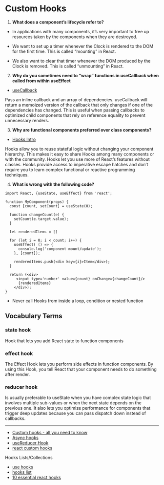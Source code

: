 # Custom Hooks

1. **What does a component’s lifecycle refer to?**
* In applications with many components, it’s very important to free up resources taken by the components when they are destroyed.

* We want to set up a timer whenever the Clock is rendered to the DOM for the first time. This is called “mounting” in React.

* We also want to clear that timer whenever the DOM produced by the Clock is removed. This is called “unmounting” in React.

2. **Why do you sometimes need to “wrap” functions in useCallback when called from within useEffect**
- [useCallback](https://reactjs.org/docs/hooks-reference.html#usecallback)

Pass an inline callback and an array of dependencies. useCallback will return a memoized version of the callback that only changes if one of the dependencies has changed. This is useful when passing callbacks to optimized child components that rely on reference equality to prevent unnecessary renders.

3. **Why are functional components preferred over class components?**
- [Hooks Intro](https://reactjs.org/docs/hooks-intro.html)

Hooks allow you to reuse stateful logic without changing your component hierarchy. This makes it easy to share Hooks among many components or with the community. Hooks let you use more of React’s features without classes. Hooks provide access to imperative escape hatches and don’t require you to learn complex functional or reactive programming techniques.

4. **What is wrong with the following code?**
```
import React, {useState, useEffect} from 'react';

function MyComponent(props) {
  const [count, setCount] = useState(0);

  function changeCount(e) {
    setCount(e.target.value);
  }

  let renderedItems = []

  for (let i = 0; i < count; i++) {
    useEffect( () => {
      console.log('component mount/update');
    }, [count]);

    renderedItems.push(<div key={i}>Item</div>);
  }

  return (<div>
     <input type='number' value={count} onChange={changeCount}/>
      {renderedItems}
    </div>);
}
```


- Never call Hooks from inside a loop, condition or nested function


## Vocabulary Terms

### state hook
Hook that lets you add React state to function components

### effect hook
The Effect Hook lets you perform side effects in function components. By using this Hook, you tell React that your component needs to do something after render.

### reducer hook
Is usually preferable to useState when you have complex state logic that involves multiple sub-values or when the next state depends on the previous one. It also lets you optimize performance for components that trigger deep updates because you can pass dispatch down instead of callbacks.

----

* [Custom hooks - all you need to know](https://www.telerik.com/blogs/everything-you-need-to-create-a-custom-react-hook)
* [Async hooks](https://dev.to/vinodchauhan7/react-hooks-with-async-await-1n9g)
* [useReducer Hook](https://reactjs.org/docs/hooks-reference.html#usereducer)
* [react custom hooks](https://reactjs.org/docs/hooks-custom.html)

Hooks Lists/Collections
* [use hooks](https://usehooks.com/)
* [hooks list](https://github.com/rehooks/awesome-react-hooks)
* [10 essential react hooks](https://blog.bitsrc.io/10-react-custom-hooks-you-should-have-in-your-toolbox-aa27d3f5564d)